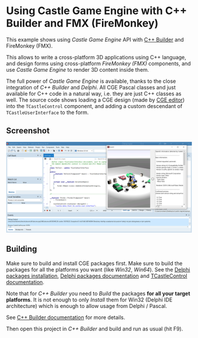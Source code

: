 # Using Castle Game Engine with C++ Builder and FMX (FireMonkey)

This example shows using _Castle Game Engine_ API with [C++ Builder](https://www.embarcadero.com/products/cbuilder/) and FireMonkey (FMX).

This allows to write a cross-platform 3D applications using C++ language, and design forms using cross-platform _FireMonkey (FMX)_ components, and use _Castle Game Engine_ to render 3D content inside them.

The full power of _Castle Game Engine_ is available, thanks to the close integration of _C++ Builder_ and _Delphi_. All CGE Pascal classes and just available for C++ code in a natural way, i.e. they are just C++ classes as well. The source code shows loading a CGE design (made by [CGE editor](https://castle-engine.io/editor)) into the `TCastleControl` component, and adding a custom descendant of `TCastleUserInterface` to the form.

## Screenshot

![screenshot](screenshot.png)

## Building

Make sure to build and install CGE packages first. Make sure to build the packages for all the platforms you want (like _Win32_, _Win64_). See the [Delphi packages installation](https://castle-engine.io/delphi_packages), [Delphi packages documentation](https://github.com/castle-engine/castle-engine/tree/master/packages/delphi) and [TCastleControl documentation](https://castle-engine.io/control_on_form).

Note that for _C++ Builder_ you need to _Build_ the packages **for all your target platforms**. It is not enough to only _Install_ them for Win32 (Delphi IDE architecture) which is enough to allow usage from Delphi / Pascal.

See [C++ Builder documentation](https://castle-engine.io/delphi#cpp_builder) for more details.

Then open this project in _C++ Builder_ and build and run as usual (hit F9).
